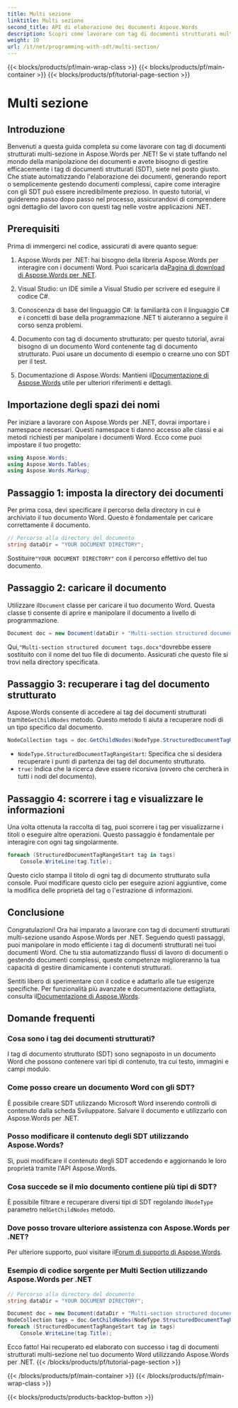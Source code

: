```yaml
---
title: Multi sezione
linktitle: Multi sezione
second_title: API di elaborazione dei documenti Aspose.Words
description: Scopri come lavorare con tag di documenti strutturati multi-sezione in Aspose.Words per .NET con questo tutorial passo dopo passo. Ideale per la manipolazione dinamica di documenti.
weight: 10
url: /it/net/programming-with-sdt/multi-section/
---
```


{{< blocks/products/pf/main-wrap-class >}}
{{< blocks/products/pf/main-container >}}
{{< blocks/products/pf/tutorial-page-section >}}

# Multi sezione

## Introduzione

Benvenuti a questa guida completa su come lavorare con tag di documenti strutturati multi-sezione in Aspose.Words per .NET! Se vi state tuffando nel mondo della manipolazione dei documenti e avete bisogno di gestire efficacemente i tag di documenti strutturati (SDT), siete nel posto giusto. Che stiate automatizzando l'elaborazione dei documenti, generando report o semplicemente gestendo documenti complessi, capire come interagire con gli SDT può essere incredibilmente prezioso. In questo tutorial, vi guideremo passo dopo passo nel processo, assicurandovi di comprendere ogni dettaglio del lavoro con questi tag nelle vostre applicazioni .NET.

## Prerequisiti

Prima di immergerci nel codice, assicurati di avere quanto segue:

1.  Aspose.Words per .NET: hai bisogno della libreria Aspose.Words per interagire con i documenti Word. Puoi scaricarla da[Pagina di download di Aspose.Words per .NET](https://releases.aspose.com/words/net/).

2. Visual Studio: un IDE simile a Visual Studio per scrivere ed eseguire il codice C#.

3. Conoscenza di base del linguaggio C#: la familiarità con il linguaggio C# e i concetti di base della programmazione .NET ti aiuteranno a seguire il corso senza problemi.

4. Documento con tag di documento strutturato: per questo tutorial, avrai bisogno di un documento Word contenente tag di documento strutturato. Puoi usare un documento di esempio o crearne uno con SDT per il test.

5.  Documentazione di Aspose.Words: Mantieni il[Documentazione di Aspose.Words](https://reference.aspose.com/words/net/) utile per ulteriori riferimenti e dettagli.

## Importazione degli spazi dei nomi

Per iniziare a lavorare con Aspose.Words per .NET, dovrai importare i namespace necessari. Questi namespace ti danno accesso alle classi e ai metodi richiesti per manipolare i documenti Word. Ecco come puoi impostare il tuo progetto:

```csharp
using Aspose.Words;
using Aspose.Words.Tables;
using Aspose.Words.Markup;
```

## Passaggio 1: imposta la directory dei documenti

Per prima cosa, devi specificare il percorso della directory in cui è archiviato il tuo documento Word. Questo è fondamentale per caricare correttamente il documento.

```csharp
// Percorso alla directory del documento
string dataDir = "YOUR DOCUMENT DIRECTORY";
```

 Sostituire`"YOUR DOCUMENT DIRECTORY"` con il percorso effettivo del tuo documento.

## Passaggio 2: caricare il documento

 Utilizzare il`Document` classe per caricare il tuo documento Word. Questa classe ti consente di aprire e manipolare il documento a livello di programmazione.

```csharp
Document doc = new Document(dataDir + "Multi-section structured document tags.docx");
```

 Qui,`"Multi-section structured document tags.docx"`dovrebbe essere sostituito con il nome del tuo file di documento. Assicurati che questo file si trovi nella directory specificata.

## Passaggio 3: recuperare i tag del documento strutturato

 Aspose.Words consente di accedere ai tag dei documenti strutturati tramite`GetChildNodes` metodo. Questo metodo ti aiuta a recuperare nodi di un tipo specifico dal documento.

```csharp
NodeCollection tags = doc.GetChildNodes(NodeType.StructuredDocumentTagRangeStart, true);
```

- `NodeType.StructuredDocumentTagRangeStart`: Specifica che si desidera recuperare i punti di partenza dei tag del documento strutturato.
- `true`: Indica che la ricerca deve essere ricorsiva (ovvero che cercherà in tutti i nodi del documento).

## Passaggio 4: scorrere i tag e visualizzare le informazioni

Una volta ottenuta la raccolta di tag, puoi scorrere i tag per visualizzarne i titoli o eseguire altre operazioni. Questo passaggio è fondamentale per interagire con ogni tag singolarmente.

```csharp
foreach (StructuredDocumentTagRangeStart tag in tags)
    Console.WriteLine(tag.Title);
```

Questo ciclo stampa il titolo di ogni tag di documento strutturato sulla console. Puoi modificare questo ciclo per eseguire azioni aggiuntive, come la modifica delle proprietà del tag o l'estrazione di informazioni.

## Conclusione

Congratulazioni! Ora hai imparato a lavorare con tag di documenti strutturati multi-sezione usando Aspose.Words per .NET. Seguendo questi passaggi, puoi manipolare in modo efficiente i tag di documenti strutturati nei tuoi documenti Word. Che tu stia automatizzando flussi di lavoro di documenti o gestendo documenti complessi, queste competenze miglioreranno la tua capacità di gestire dinamicamente i contenuti strutturati.

 Sentiti libero di sperimentare con il codice e adattarlo alle tue esigenze specifiche. Per funzionalità più avanzate e documentazione dettagliata, consulta il[Documentazione di Aspose.Words](https://reference.aspose.com/words/net/).

## Domande frequenti

### Cosa sono i tag dei documenti strutturati?
I tag di documento strutturato (SDT) sono segnaposto in un documento Word che possono contenere vari tipi di contenuto, tra cui testo, immagini e campi modulo.

### Come posso creare un documento Word con gli SDT?
È possibile creare SDT utilizzando Microsoft Word inserendo controlli di contenuto dalla scheda Sviluppatore. Salvare il documento e utilizzarlo con Aspose.Words per .NET.

### Posso modificare il contenuto degli SDT utilizzando Aspose.Words?
Sì, puoi modificare il contenuto degli SDT accedendo e aggiornando le loro proprietà tramite l'API Aspose.Words.

### Cosa succede se il mio documento contiene più tipi di SDT?
 È possibile filtrare e recuperare diversi tipi di SDT regolando il`NodeType` parametro nel`GetChildNodes` metodo.

### Dove posso trovare ulteriore assistenza con Aspose.Words per .NET?
 Per ulteriore supporto, puoi visitare il[Forum di supporto di Aspose.Words](https://forum.aspose.com/c/words/8).



### Esempio di codice sorgente per Multi Section utilizzando Aspose.Words per .NET 

```csharp
// Percorso alla directory del documento
string dataDir = "YOUR DOCUMENT DIRECTORY";

Document doc = new Document(dataDir + "Multi-section structured document tags.docx");
NodeCollection tags = doc.GetChildNodes(NodeType.StructuredDocumentTagRangeStart, true);
foreach (StructuredDocumentTagRangeStart tag in tags)
	Console.WriteLine(tag.Title);
```

Ecco fatto! Hai recuperato ed elaborato con successo i tag di documenti strutturati multi-sezione nel tuo documento Word utilizzando Aspose.Words per .NET.
{{< /blocks/products/pf/tutorial-page-section >}}

{{< /blocks/products/pf/main-container >}}
{{< /blocks/products/pf/main-wrap-class >}}

{{< blocks/products/products-backtop-button >}}

